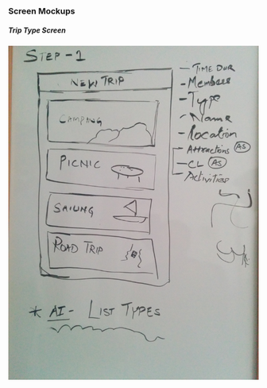 ### Screen Mockups

##### Trip Type Screen

![Trip type screen](https://github.com/dhiman407/tripgangUI/blob/master/docs/images/trip_type.jpg)
